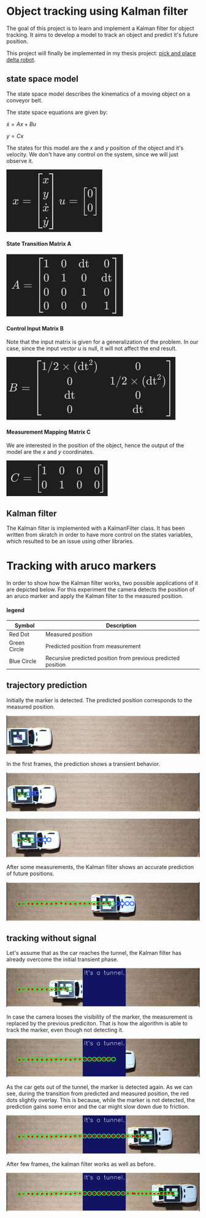# Object tracking using Kalman filter
The goal of this project is to learn and implement a Kalman filter for object tracking. It aims to develop a model to track an object and predict it's future position.

This project will finally be implemented in my thesis project: [pick and place delta robot](https://github.com/ostifede02/2dr).


## state space model
The state space model describes the kinematics of a moving object on a conveyor belt.

The state space equations are given by:

$\dot{x} = Ax + Bu$

$y = Cx$


The states for this model are the $x$ and $y$ position of the object and it's velocity. We don't have any control on the system, since we will just observe it.

![x,u](/sources/images/matrices/x_u.png)

#### State Transition Matrix A
![A](/sources/images/matrices/A.png)

#### Control Input Matrix B
Note that the input matrix is given for a generalization of the problem. In our case, since the input vector $u$ is null, it will not affect the end result.

![B](/sources/images/matrices/B.png)

#### Measurement Mapping Matrix C
We are interested in the position of the object, hence the output of the model are the $x$ and $y$ coordinates.

![C](/sources/images/matrices/C.png)



## Kalman filter
The Kalman filter is implemented with a KalmanFilter class. It has been written from skratch in order to have more control on the states variables, which resulted to be an issue using other libraries. 

# Tracking with aruco markers
In order to show how the Kalman filter works, two possible applications of it are depicted below. For this experiment the camera detects the position of an aruco marker and apply the Kalman filter to the measured position.

#### legend
| Symbol         | Description                                                    |
| -------------- | -------------------------------------------------------------- |
| Red Dot        | Measured position                                             |
| Green Circle   | Predicted position from measurement                           |
| Blue Circle    | Recursive predicted position from previous predicted position |

## trajectory prediction

Initially the marker is detected. The predicted position corresponds to the measured position.

![prediction1](/sources/images/prediction/prediction1.png)

In the first frames, the prediction shows a transient behavior.

![prediction2](/sources/images/prediction/prediction2.png)

![prediction3](/sources/images/prediction/prediction3.png)

After some measurements, the Kalman filter shows an accurate prediction of future positions.

![prediction4](/sources/images/prediction/prediction4.png)


## tracking without signal
Let's assume that as the car reaches the tunnel, the Kalman filter has already overcome the initial transient phase.

![tunnel1](/sources/images/tunnel/tunnel_1.png)

In case the camera looses the visibility of the marker, the measurement is replaced by the previous prediciton. That is how the algorithm is able to track the marker, even though not detecting it.

![tunnel2](/sources/images/tunnel/tunnel_2.png)

As the car gets out of the tunnel, the marker is detected again. As we can see, during the transition from predicted and measured position, the red dots slightly overlay. This is because, while the marker is not detected, the prediction gains some error and the car might slow down due to friction.

![tunnel3](/sources/images/tunnel/tunnel_3.png)

After few frames, the kalman filter works as well as before.

![tunnel4](/sources/images/tunnel/tunnel_4.png)
